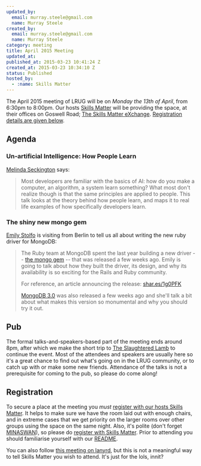 ```yaml
--- 
updated_by: 
  email: murray.steele@gmail.com
  name: Murray Steele
created_by: 
  email: murray.steele@gmail.com
  name: Murray Steele
category: meeting
title: April 2015 Meeting
updated_at: 
published_at: 2015-03-23 10:41:24 Z
created_at: 2015-03-23 10:34:10 Z
status: Published
hosted_by:
  - :name: Skills Matter
---
```


The April 2015 meeting of LRUG will be on *Monday the 13th of April*, from 6:30pm to 8:00pm.  Our hosts [Skills Matter](http://skillsmatter.com/) will be providing the space, at their offices on Goswell Road; [The Skills Matter eXchange](https://skillsmatter.com/locations/96-skills-matter-exchange).  <a href="#apr15registration">Registration details are given below</a>.

Agenda
------

### Un-artificial Intelligence: How People Learn

[Melinda Seckington](https://missgeeky.com/) says:

> Most developers are familiar with the basics of AI: how do you make a
> computer, an algorithm, a system learn something? What most don't 
> realize though is that the same principles are applied to people. This 
> talk looks at the theory behind how people learn, and maps it to real 
> life examples of how specifically developers learn.

### The shiny new mongo gem

[Emily Stolfo](https://twitter.com/emstolfo) is visiting from Berlin to tell us all about writing the new ruby driver for MongoDB:

> The Ruby team at MongoDB spent the last year building a new driver
> -- [the mongo gem](https://github.com/mongodb/mongo-ruby-driver) --
> that was released a few weeks ago. Emily is going to talk about how
> they built the driver, its design, and why its availability is
> so exciting for the Rails and Ruby community.
>
> For reference, an article announcing the release: [shar.es/1g0PFK](http://shar.es/1g0PFK)
>
> [MongoDB 3.0](http://docs.mongodb.org/manual/release-notes/3.0/) was also released a few weeks ago and she'll talk a bit
> about what makes this version so monumental and why you should try
> it out.

Pub
---

The formal talks-and-speakers-based part of the meeting ends around 8pm, after which we make the short trip to [The Slaughtered Lamb](http://www.theslaughteredlambpub.com/) to continue the event.  Most of the attendees and speakers are usually here so it's a great chance to find out what's going on in the LRUG community, or to catch up with or make some new friends.  Attendance of the talks is not a prerequisite for coming to the pub, so please do come along!

Registration <a name="apr15registration">&nbsp;</a>
---------------------------------------------------

To secure a place at the meeting you *must* [register with our hosts Skills Matter](https://skillsmatter.com/meetups/7113-un-artificial-intelligence-and-the-new-mongodb-ruby-driver-2-point-0).  It helps to make sure we have the room laid out with enough chairs, and in extreme cases that we get priority on the larger rooms over other groups using the space on the same night.  Also, it's polite (don't forget [MINASWAN](http://oreilly.com/ruby/excerpts/ruby-learning-rails/ruby-glossary.html#I_indexterm_d1e32036)), so please do [register with Skills Matter](https://skillsmatter.com/meetups/7113-un-artificial-intelligence-and-the-new-mongodb-ruby-driver-2-point-0).  Prior to attending you should familiarise yourself with our [README](http://readme.lrug.org/).

You can also follow [this meeting on lanyrd](http://lanyrd.com/2015/lrug-april/), but this is not a meaningful way to tell Skills Matter you wish to attend.  It's just for the lols, innit?
